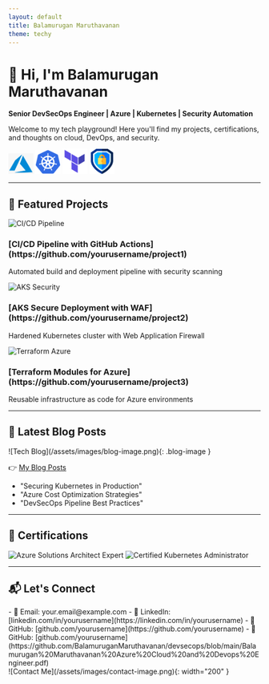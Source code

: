 ```yaml
---
layout: default
title: Balamurugan Maruthavanan
theme: techy
---
```


<div class="tech-background">
  <div class="content-overlay">
  
# 👋 Hi, I'm Balamurugan Maruthavanan  

**Senior DevSecOps Engineer | Azure | Kubernetes | Security Automation**  

Welcome to my tech playground! Here you'll find my projects, certifications, and thoughts on cloud, DevOps, and security.  

<div class="tech-icons">
  <img src="/assets/images/azure-icon.png" alt="Azure" width="50">
  <img src="/assets/images/kubernetes-icon.png" alt="Kubernetes" width="50">
  <img src="/assets/images/terraform-icon.png" alt="Terraform" width="50">
  <img src="/assets/images/security-icon.png" alt="Security" width="50">
</div>

---

## 🚀 Featured Projects

<div class="project-cards">
  <div class="project-card">
    <img src="/assets/images/cicd-pipeline.png" alt="CI/CD Pipeline">
    <h3>[CI/CD Pipeline with GitHub Actions](https://github.com/yourusername/project1)</h3>
    <p>Automated build and deployment pipeline with security scanning</p>
  </div>
  
  <div class="project-card">
    <img src="/assets/images/aks-security.png" alt="AKS Security">
    <h3>[AKS Secure Deployment with WAF](https://github.com/yourusername/project2)</h3>
    <p>Hardened Kubernetes cluster with Web Application Firewall</p>
  </div>
  
  <div class="project-card">
    <img src="/assets/images/terraform-azure.png" alt="Terraform Azure">
    <h3>[Terraform Modules for Azure](https://github.com/yourusername/project3)</h3>
    <p>Reusable infrastructure as code for Azure environments</p>
  </div>
</div>

---

## 📝 Latest Blog Posts

<div class="blog-posts">
  ![Tech Blog](/assets/images/blog-image.png){: .blog-image }
  
  👉 [My Blog Posts](./_posts)  
  - "Securing Kubernetes in Production"  
  - "Azure Cost Optimization Strategies"  
  - "DevSecOps Pipeline Best Practices"  
</div>

---

## 📜 Certifications

<div class="cert-badges">
  <img src="/assets/images/azure-cert.png" alt="Azure Solutions Architect Expert" width="120">
  <img src="/assets/images/cka-cert.png" alt="Certified Kubernetes Administrator" width="120">
</div>

---

## 📬 Let's Connect

<div class="contact-section">
  <div class="contact-methods">
    - 📧 Email: your.email@example.com  
    - 💼 LinkedIn: [linkedin.com/in/yourusername](https://linkedin.com/in/yourusername)  
    - 🐙 GitHub: [github.com/yourusername](https://github.com/yourusername)  
    - 🐙 GitHub: [github.com/yourusername](https://github.com/BalamuruganMaruthavanan/devsecops/blob/main/Balamurugan%20Maruthavanan%20Azure%20Cloud%20and%20Devops%20Engineer.pdf)

  </div>
  <div class="contact-image">
    ![Contact Me](/assets/images/contact-image.png){: width="200" }
  </div>
</div>

  </div>
</div>
